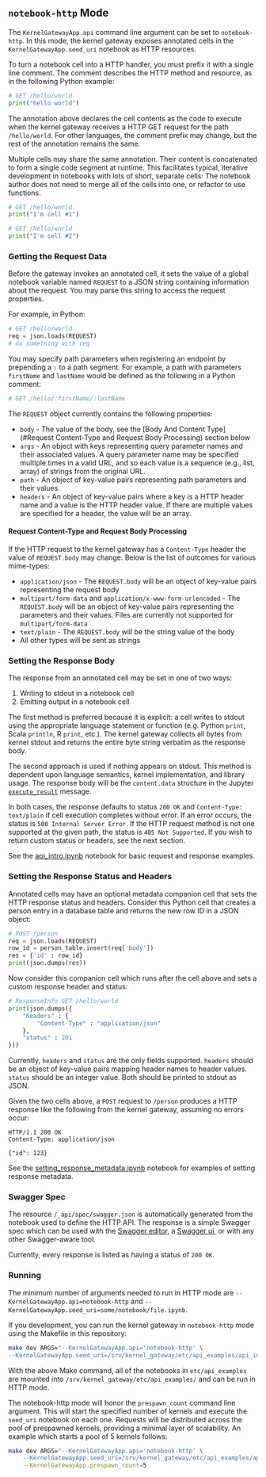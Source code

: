 ## `notebook-http` Mode

The `KernelGatewayApp.api` command line argument can be set to `notebook-http`. In this mode, the kernel gateway exposes annotated cells in the `KernelGatewayApp.seed_uri` notebook as HTTP resources.

To turn a notebook cell into a HTTP handler, you must prefix it with a single line comment. The comment describes the HTTP method and resource, as in the following Python example:

```python
# GET /hello/world
print("hello world")
```

The annotation above declares the cell contents as the code to execute when the kernel gateway receives a HTTP GET request for the path `/hello/world`. For other languages, the comment prefix may change, but the rest of the annotation remains the same.

Multiple cells may share the same annotation. Their content is concatenated to form a single code segment at runtime. This facilitates typical, iterative development in notebooks with lots of short, separate cells: The notebook author does not need to merge all of the cells into one, or refactor to use functions.

```python
# GET /hello/world
print("I'm cell #1")

# GET /hello/world
print("I'm cell #2")
```

### Getting the Request Data

Before the gateway invokes an annotated cell, it sets the value of a global notebook variable named `REQUEST` to a JSON string containing information about the request. You may parse this string to access the request properties.

For example, in Python:

```python
# GET /hello/world
req = json.loads(REQUEST)
# do something with req
```

You may specify path parameters when registering an endpoint by prepending a `:` to a path segment. For example, a path with parameters `firstName` and `lastName` would be defined as the following in a Python comment:

```python
# GET /hello/:firstName/:lastName
```

The `REQUEST` object currently contains the following properties:

* `body` - The value of the body, see the [Body And Content Type](#Request Content-Type and Request Body Processing) section below
* `args` - An object with keys representing query parameter names and their associated values. A query parameter name may be specified multiple times in a valid URL, and so each value is a sequence (e.g., list, array) of strings from the original URL.
* `path` - An object of key-value pairs representing path parameters and their values.
* `headers` - An object of key-value pairs where a key is a HTTP header name and a value is the HTTP header value. If there are multiple values are specified for a  header, the value will be an array.

#### Request Content-Type and Request Body Processing

If the HTTP request to the kernel gateway has a `Content-Type` header the value of `REQUEST.body` may change. Below is the list of outcomes for various mime-types:

* `application/json` -  The `REQUEST.body` will be an object of key-value pairs representing the request body
* `multipart/form-data` and `application/x-www-form-urlencoded` -  The `REQUEST.body` will be an object of key-value pairs representing the parameters and their values. Files are currently not supported for `multipart/form-data`
* `text/plain` -  The `REQUEST.body` will be the string value of the body
* All other types will be sent as strings

### Setting the Response Body

The response from an annotated cell may be set in one of two ways:

1. Writing to stdout in a notebook cell
2. Emitting output in a notebook cell

The first method is preferred because it is explicit: a cell writes to stdout using the appropriate language statement or function (e.g. Python `print`, Scala `println`, R `print`, etc.). The kernel gateway collects all bytes from kernel stdout and returns the entire byte string verbatim as the response body.

The second approach is used if nothing appears on stdout. This method is dependent upon language semantics, kernel implementation, and library usage. The response body will be the `content.data` structure in the Jupyter [`execute_result`](http://jupyter-client.readthedocs.org/en/latest/messaging.html#id4) message.

In both cases, the response defaults to status `200 OK` and `Content-Type: text/plain` if cell execution completes without error. If an error occurs, the status is `500 Internal Server Error`. If the HTTP request method is not one supported at the given path, the status is `405 Not Supported`. If you wish to return custom status or headers, see the next section.

See the [api_intro.ipynb](etc/api_examples/api_intro.ipynb) notebook for basic request and response examples.

### Setting the Response Status and Headers

Annotated cells may have an optional metadata companion cell that sets the HTTP response status and headers. Consider this Python cell that creates a person entry in a database table and returns the new row ID in a JSON object:

```python
# POST /person
req = json.loads(REQUEST)
row_id = person_table.insert(req['body'])
res = {'id' : row_id}
print(json.dumps(res))
```

Now consider this companion cell which runs after the cell above and sets a custom response header and status:

```python
# ResponseInfo GET /hello/world
print(json.dumps({
    "headers" : {
        "Content-Type" : "application/json"
    },
    "status" : 201
}))
```

Currently, `headers` and `status` are the only fields supported. `headers` should be an object of key-value pairs mapping header names to header values. `status` should be an integer value. Both should be printed to stdout as JSON.

Given the two cells above, a `POST` request to `/person` produces a HTTP response like the following from the kernel gateway, assuming no errors occur:

```
HTTP/1.1 200 OK
Content-Type: application/json

{"id": 123}
```

See the [setting_response_metadata.ipynb](etc/api_examples/setting_response_metadata.ipynb) notebook for examples of setting response metadata.

### Swagger Spec

The resource `/_api/spec/swagger.json` is automatically generated from the notebook used to define the HTTP API. The response is a simple Swagger spec which can be used with the [Swagger editor](http://editor.swagger.io/#/), a [Swagger ui](https://github.com/swagger-api/swagger-ui), or with any other Swagger-aware tool.

Currently, every response is listed as having a status of `200 OK`.

### Running

The minimum number of arguments needed to run in HTTP mode are `--KernelGatewayApp.api=notebook-http` and `--KernelGatewayApp.seed_uri=some/notebook/file.ipynb`.

If you  development, you can run the kernel gateway in `notebook-http` mode using the Makefile in this repository:

```bash
make dev ARGS="--KernelGatewayApp.api='notebook-http' \
--KernelGatewayApp.seed_uri=/srv/kernel_gateway/etc/api_examples/api_intro.ipynb"
```

With the above Make command, all of the notebooks in `etc/api_examples` are
mounted into `/srv/kernel_gateway/etc/api_examples/` and can be run in HTTP mode.

The notebook-http mode will honor the `prespawn_count` command line argument. This will start the specified number of kernels and execute the `seed_uri` notebook on each one. Requests will be distributed across the pool of prespawned kernels, providing a minimal layer of scalability. An example which starts a pool of 5 kernels follows:

```bash
make dev ARGS="--KernelGatewayApp.api='notebook-http' \
    --KernelGatewayApp.seed_uri=/srv/kernel_gateway/etc/api_examples/api_intro.ipynb" \
    --KernelGatewayApp.prespawn_count=5
```
